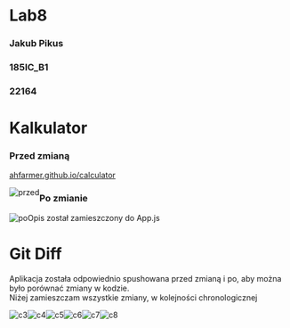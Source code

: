 # Lab8





<h3>Jakub Pikus</h3>
<h3>185IC_B1</h3>
<h3>22164</h3>



# Kalkulator 


<h3>Przed zmianą</h3>


[ahfarmer.github.io/calculator](https://ahfarmer.github.io/calculator/)


<img src="zrzuty/1.png" alt="przed"  style="float: left;" />


<h3>Po zmianie</h3>

<img src="zrzuty/2.png" alt="po"  style="float: left;" />



<p>Opis został zamieszczony do App.js</p>


# Git Diff

<p>Aplikacja została odpowiednio spushowana przed zmianą i po, aby można było porównać zmiany w kodzie. <br> Niżej zamieszczam wszystkie zmiany, w kolejności chronologicznej</p>

<img src="zrzuty/3.png" alt="c3"  style="float: left;" />
<img src="zrzuty/4.png" alt="c4"  style="float: left;" />
<img src="zrzuty/5.png" alt="c5"  style="float: left;" />
<img src="zrzuty/6.png" alt="c6"  style="float: left;" />
<img src="zrzuty/7.png" alt="c7"  style="float: left;" />
<img src="zrzuty/8.png" alt="c8"  style="float: left;" />
































